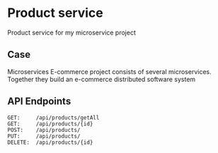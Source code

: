 # Product service
Product service for my microservice project

## Case
Microservices E-commerce project consists of several microservices. Together they build an e-commerce distributed software system

## API Endpoints
```
GET:     /api/products/getAll
GET:     /api/products/{id}
POST:    /api/products/
PUT:     /api/products/
DELETE:  /api/products/{id}
```


